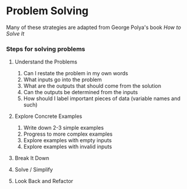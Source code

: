 # Problem Solving

Many of these strategies are adapted from George Polya's book *How to Solve It* 

### Steps for solving problems
1. Understand the Problems

    1. Can I restate the problem in my own words
    2. What inputs go into the problem
    3. What are the outputs that should come from the solution
    4. Can the outputs be determined from the inputs
    5. How should I label important pieces of data (variable names and such)

2. Explore Concrete Examples

    1. Write down 2-3 simple examples
    2. Progress to more complex examples
    3. Explore examples with empty inputs
    4. Explore examples with invalid inputs

3. Break It Down
4. Solve / Simplify
5. Look Back and Refactor

